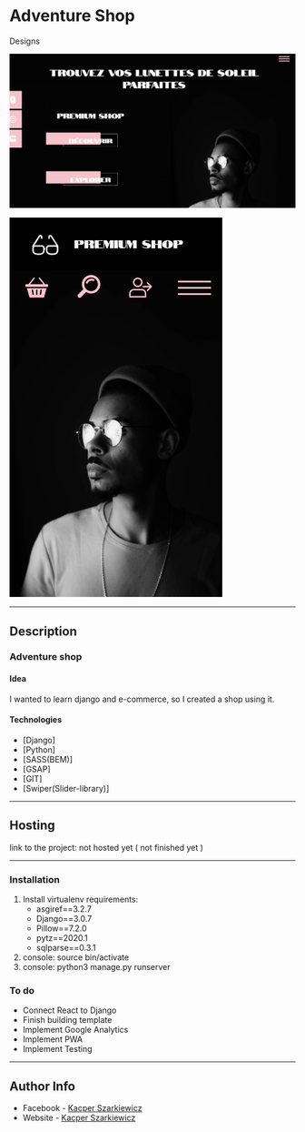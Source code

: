 # Adventure Shop

Designs

![Project Image](https://github.com/Sharqiewicz/adventure-shop/blob/master/design/shopscreen.png)

![Project Image Mobile](https://github.com/Sharqiewicz/adventure-shop/blob/master/design/iPhone1.png)

---

## Description

### Adventure shop

#### Idea
I wanted to learn django and e-commerce, so I created a shop using it.


#### Technologies

* [Django]
* [Python]
* [SASS(BEM)]
* [GSAP]
* [GIT]
* [Swiper(Slider-library)]

---

## Hosting
link to the project: not hosted yet ( not finished yet )

---

### Installation

1. Install virtualenv
 requirements:
    - asgiref==3.2.7
    - Django==3.0.7
    - Pillow==7.2.0
    - pytz==2020.1
    - sqlparse==0.3.1
2. console: source bin/activate
3. console: python3 manage.py runserver

### To do
- Connect React to Django
- Finish building template
- Implement Google Analytics
- Implement PWA
- Implement Testing

---

## Author Info

- Facebook - [Kacper Szarkiewicz](https://www.facebook.com/SharqizSCI/)
- Website - [Kacper Szarkiewicz](https://sharqi.netlify.app)
